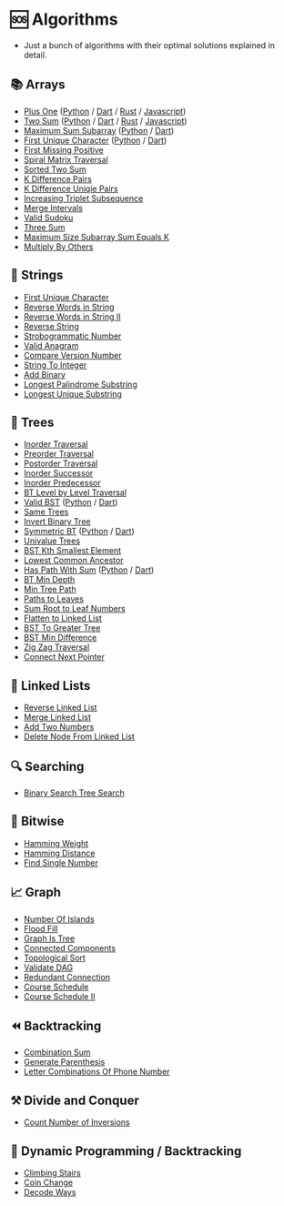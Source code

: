 # 🆘 Algorithms
- Just a bunch of algorithms with their optimal solutions explained in detail.

## 📚 Arrays 
 - [Plus One](https://github.com/kumailn/Algorithms/blob/master/Python/Plus_One.py) ([Python](https://github.com/kumailn/Algorithms/blob/master/Python/Plus_One.py) / [Dart](https://github.com/kumailn/Algorithms/blob/master/Dart/Plus_One.dart) / [Rust](https://github.com/kumailn/Algorithms/blob/master/Rust/Plus_One.rs) / [Javascript](https://github.com/kumailn/Algorithms/blob/master/Javascript/Plus_One.js))
 - [Two Sum](https://github.com/kumailn/Algorithms/blob/master/Python/Two_Sum_All_Pairs.py) ([Python](https://github.com/kumailn/Algorithms/blob/master/Python/Two_Sum_All_Pairs.py) / [Dart](https://github.com/kumailn/Algorithms/tree/master/Dart) / [Rust](https://github.com/kumailn/Algorithms/blob/master/Rust/Two_Sum.rs) / [Javascript](https://github.com/kumailn/Algorithms/blob/master/Javascript/Two_Sum.js))
 - [Maximum Sum Subarray](https://github.com/kumailn/Algorithms/blob/master/Python/Maximum_Sum_Subarray.py) ([Python](https://github.com/kumailn/Algorithms/blob/master/Python/Maximum_Sum_Subarray.py) / [Dart](https://github.com/kumailn/Algorithms/blob/master/Dart/Maximum_Sum_Subarray.dart))
 - [First Unique Character](https://github.com/kumailn/Algorithms/blob/master/Python/First_Unique_Char.py) ([Python](https://github.com/kumailn/Algorithms/blob/master/Python/First_Unique_Char.py) / [Dart](https://github.com/kumailn/Algorithms/blob/master/Dart/First_Unique_Char.dart))
 - [First Missing Positive](https://github.com/kumailn/Algorithms/blob/master/Python/First_Missing_Positive.py)
 - [Spiral Matrix Traversal](https://github.com/kumailn/Algorithms/blob/master/Python/Spiral_Matrix_Traversal.py)
 - [Sorted Two Sum](https://github.com/kumailn/Algorithms/blob/master/Python/Two_Sum_Sorted.py)
 - [K Difference Pairs](https://github.com/kumailn/Algorithms/blob/master/Python/K_difference_pairs.py)
 - [K Difference Uniqie Pairs](https://github.com/kumailn/Algorithms/blob/master/Python/K_Diff_Unique_Pairs.py)
 - [Increasing Triplet Subsequence](https://github.com/kumailn/Algorithms/blob/master/Python/Increasing_Triplet_Subsequence.py)
 - [Merge Intervals](https://github.com/kumailn/Algorithms/blob/master/Python/Merge_Intervals.py)
 - [Valid Sudoku](https://github.com/kumailn/Algorithms/blob/master/Python/Valid_Sudoku.py)
 - [Three Sum](https://github.com/kumailn/Algorithms/blob/master/Python/Three_Sum.py)
 - [Maximum Size Subarray Sum Equals K](https://github.com/kumailn/Algorithms/blob/master/Python/Maximum_Size_Subarray_Sum_Equals_k.py)
 - [Multiply By Others](https://github.com/kumailn/Algorithms/blob/master/Python/Multiply_By_Others.py)

## 🎈 Strings
- [First Unique Character](https://github.com/kumailn/Algorithms/blob/master/Python/First_Unique_Char.py)
- [Reverse Words in String](https://github.com/kumailn/Algorithms/blob/master/Python/Reverse_Words_in_a_String.py)
- [Reverse Words in String II](https://github.com/kumailn/Algorithms/blob/master/Python/Reverse_Words_In_String_III.py)
- [Reverse String](https://github.com/kumailn/Algorithms/blob/master/Python/Reverse_String.py)
- [Strobogrammatic Number](https://github.com/kumailn/Algorithms/blob/master/Python/Strobogrammatic_Number.py)
- [Valid Anagram](https://github.com/kumailn/Algorithms/blob/master/Python/Valid_Anagram.py)
- [Compare Version Number](https://github.com/kumailn/Algorithms/blob/master/Python/Compare_Version_Numbers.py)
- [String To Integer](https://github.com/kumailn/Algorithms/blob/master/Python/String_To_Int.py)
- [Add Binary](https://github.com/kumailn/Algorithms/blob/master/Python/Add_Binary.py)
- [Longest Palindrome Substring](https://github.com/kumailn/Algorithms/blob/master/Python/Longest_Palindrome_Substring.py)
- [Longest Unique Substring](https://github.com/kumailn/Algorithms/blob/master/Python/Longest_unique_substring.py)

## 🌳 Trees
- [Inorder Traversal](https://github.com/kumailn/Algorithms/blob/master/Python/BT_Inorder_Traversal.py)
- [Preorder Traversal](https://github.com/kumailn/Algorithms/blob/master/Python/BST_Preorder_Traversal.py)
- [Postorder Traversal](https://github.com/kumailn/Algorithms/blob/master/Python/BST_Postorder_Traversal.py)
- [Inorder Successor](https://github.com/kumailn/Algorithms/blob/master/Python/BST_InOrder_Successor.py)
- [Inorder Predecessor](https://github.com/kumailn/Algorithms/blob/master/Python/BST_InOrder_Predecessor.py)
- [BT Level by Level Traversal](https://github.com/kumailn/Algorithms/blob/master/Python/Binary_Tree_Level_Order_Traversal.py)
- [Valid BST](https://github.com/kumailn/Algorithms/blob/master/Python/Validate_Binary_Tree.py) ([Python](https://github.com/kumailn/Algorithms/blob/master/Python/Validate_Binary_Tree.py) / [Dart](https://github.com/kumailn/Algorithms/blob/master/Dart/Validate_Binary_Tree.dart))
- [Same Trees](https://github.com/kumailn/Algorithms/blob/master/Python/Same_Tree.py)
- [Invert Binary Tree](https://github.com/kumailn/Algorithms/blob/master/Python/Invert_Binary_Tree.py)
- [Symmetric BT](https://github.com/kumailn/Algorithms/blob/master/Python/Symmetric_Tree.py) ([Python](https://github.com/kumailn/Algorithms/blob/master/Python/Symmetric_Tree.py) / [Dart](https://github.com/kumailn/Alg1orithms/blob/master/Dart/Symmetric_Tree.dart))
- [Univalue Trees](https://github.com/kumailn/Algorithms/blob/master/Python/BST_Univalue.py)
- [BST Kth Smallest Element](https://github.com/kumailn/Algorithms/blob/master/Python/BST_Kth_Smallest_Element.py)
- [Lowest Common Ancestor](https://github.com/kumailn/Algorithms/blob/master/Python/Maximum_Size_Subarray_Sum_Equals_k.py)
- [Has Path With Sum](https://github.com/kumailn/Algorithms/blob/master/Python/Has_Path_Sum.py) ([Python](https://github.com/kumailn/Algorithms/blob/master/Python/Has_Path_Sum.py) / [Dart]())
- [BT Min Depth](https://github.com/kumailn/Algorithms/blob/master/Python/BST_Min_Depth.py)
- [Min Tree Path](https://github.com/kumailn/Algorithms/blob/master/Python/Min_Tree_Path.py)
- [Paths to Leaves](https://github.com/kumailn/Algorithms/blob/master/Python/Path_To_Leaves.py)
- [Sum Root to Leaf Numbers](https://github.com/kumailn/Algorithms/blob/master/Python/Sum_Root_to_Leaf_Numbers.py)
- [Flatten to Linked List](https://github.com/kumailn/Algorithms/blob/master/Python/BT_Flatten_To.py)
- [BST To Greater Tree](https://github.com/kumailn/Algorithms/blob/master/Python/BST_To_Greater_Tree.py)
- [BST Min Difference](https://github.com/kumailn/Algorithms/blob/master/Python/BST_Min_Difference.py)
- [Zig Zag Traversal](https://github.com/kumailn/Algorithms/blob/master/Python/Binary_Tree_Zig_Zag_Traversal.py)
- [Connect Next Pointer](https://github.com/kumailn/Algorithms/blob/master/Python/Connect_Next_Pointer_Tree.py)

## 🔗 Linked Lists 
- [Reverse Linked List](https://github.com/kumailn/Algorithms/blob/master/Python/Reverse_Linked_List.py)
- [Merge Linked List](https://github.com/kumailn/Algorithms/blob/master/Python/Merge_Linked_List.py)
- [Add Two Numbers](https://github.com/kumailn/Algorithms/blob/master/Python/Add_Two_Numbers.py)
- [Delete Node From Linked List](https://github.com/kumailn/Algorithms/blob/master/Python/Delete_Node_From_Linked_List.py)

## 🔍 Searching
- [Binary Search Tree Search](https://github.com/kumailn/Algorithms/blob/master/Python/BST_Search.py)

## 💯 Bitwise
- [Hamming Weight](https://github.com/kumailn/Algorithms/blob/master/Python/Hamming_Weight.py)
- [Hamming Distance](https://github.com/kumailn/Algorithms/blob/master/Python/Hamming_Distance.py)
- [Find Single Number](https://github.com/kumailn/Algorithms/blob/master/Python/Single_Number.py)

## 📈 Graph
- [Number Of Islands](https://github.com/kumailn/Algorithms/blob/master/Python/Number_Of_Islands.py)
- [Flood Fill](https://github.com/kumailn/Algorithms/blob/master/Python/Flood_Fill.py)
- [Graph Is Tree](https://github.com/kumailn/Algorithms/blob/master/Python/Graph_Is_Tree.py)
- [Connected Components](https://github.com/kumailn/Algorithms/blob/master/Python/Connected_Components_In_Undirected_Graph.py)
- [Topological Sort](https://github.com/kumailn/Algorithms/blob/master/Python/Topological_Sort.py)
- [Validate DAG](https://github.com/kumailn/Algorithms/blob/master/Python/Validate_DAG.py)
- [Redundant Connection](https://github.com/kumailn/Algorithms/blob/master/Python/Redundant_Connection.py)
- [Course Schedule](https://github.com/kumailn/Algorithms/blob/master/Python/Course_Schedule.py)
- [Course Schedule II](https://github.com/kumailn/Algorithms/blob/master/Python/Course_Schedule_II.py)

## ⏪ Backtracking
- [Combination Sum](https://github.com/kumailn/Algorithms/blob/master/Python/Combination_Sum.py)
- [Generate Parenthesis](https://github.com/kumailn/Algorithms/blob/master/Python/Generate_Paranthesis.py)
- [Letter Combinations Of Phone Number](https://github.com/kumailn/Algorithms/blob/master/Python/Letter_Combinations_of_a_Phone_Number.py)

## ⚒️ Divide and Conquer
- [Count Number of Inversions](https://github.com/kumailn/Algorithms/blob/master/Python/Count_Inversions.py)
## 🤖 Dynamic Programming / Backtracking
- [Climbing Stairs](https://github.com/kumailn/Algorithms/blob/master/Python/Climbing_Stairs.py)
- [Coin Change](https://github.com/kumailn/Algorithms/blob/master/Python/Coin_Change.py)
- [Decode Ways](https://github.com/kumailn/Algorithms/blob/master/Python/Decode_Ways.py)
